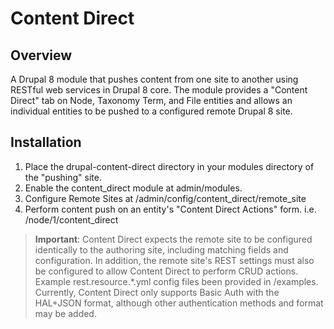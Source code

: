 Content Direct
============
Overview
------------
A Drupal 8 module that pushes content from one site to another using RESTful 
web services in Drupal 8 core. The module provides a "Content Direct" tab on Node, Taxonomy Term, and File entities and 
allows an individual entities to be pushed to a configured remote Drupal 8 site.

Installation
-----------
1. Place the drupal-content-direct directory in your modules directory of the "pushing" site.
2. Enable the content_direct module at admin/modules.
3. Configure Remote Sites at /admin/config/content_direct/remote_site
4. Perform content push on an entity's "Content Direct Actions" form. i.e. /node/1/content_direct

> **Important**: Content Direct expects the remote site to be configured identically to the authoring site, including
matching fields and configuration. In addition, the remote site's REST settings must also be configured to allow 
Content Direct to perform CRUD actions. Example rest.resource.*.yml config files been provided in /examples. Currently, 
Content Direct only supports Basic Auth with the HAL+JSON format, although other authentication methods and format
may be added.


